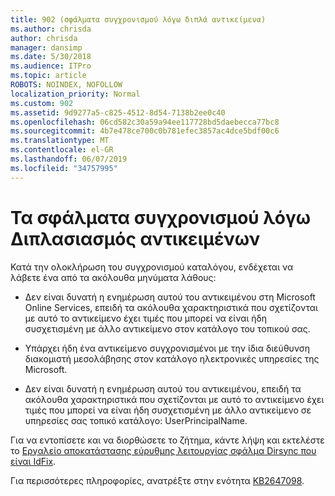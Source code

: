 ```yaml
---
title: 902 (σφάλματα συγχρονισμού λόγω διπλά αντικείμενα)
ms.author: chrisda
author: chrisda
manager: dansimp
ms.date: 5/30/2018
ms.audience: ITPro
ms.topic: article
ROBOTS: NOINDEX, NOFOLLOW
localization_priority: Normal
ms.custom: 902
ms.assetid: 9d9277a5-c825-4512-8d54-7138b2ee0c40
ms.openlocfilehash: 06cd582c30a59a94ee117728bd5daebecca77bc8
ms.sourcegitcommit: 4b7e478ce700c0b781efec3857ac4dce5bdf00c6
ms.translationtype: MT
ms.contentlocale: el-GR
ms.lasthandoff: 06/07/2019
ms.locfileid: "34757995"
---
```

# <a name="sync-errors-due-to-duplicate-objects"></a>Τα σφάλματα συγχρονισμού λόγω Διπλασιασμός αντικειμένων

Κατά την ολοκλήρωση του συγχρονισμού καταλόγου, ενδέχεται να λάβετε ένα από τα ακόλουθα μηνύματα λάθους:

- Δεν είναι δυνατή η ενημέρωση αυτού του αντικειμένου στη Microsoft Online Services, επειδή τα ακόλουθα χαρακτηριστικά που σχετίζονται με αυτό το αντικείμενο έχει τιμές που μπορεί να είναι ήδη συσχετισμένη με άλλο αντικείμενο στον κατάλογο του τοπικού σας.

- Υπάρχει ήδη ένα αντικείμενο συγχρονισμένοι με την ίδια διεύθυνση διακομιστή μεσολάβησης στον κατάλογο ηλεκτρονικές υπηρεσίες της Microsoft.

- Δεν είναι δυνατή η ενημέρωση αυτού του αντικειμένου, επειδή τα ακόλουθα χαρακτηριστικά που σχετίζονται με αυτό το αντικείμενο έχει τιμές που μπορεί να είναι ήδη συσχετισμένη με άλλο αντικείμενο σε υπηρεσίες σας τοπικό κατάλογο: UserPrincipalName.

Για να εντοπίσετε και να διορθώσετε το ζήτημα, κάντε λήψη και εκτελέστε το [Εργαλείο αποκατάστασης εύρυθμης λειτουργίας σφάλμα Dirsync που είναι IdFix](https://www.microsoft.com/download/details.aspx?id=36832).

Για περισσότερες πληροφορίες, ανατρέξτε στην ενότητα [KB2647098](https://support.microsoft.com/help/2647098/duplicate-or-invalid-attributes-prevent-directory-synchronization-in-o).
